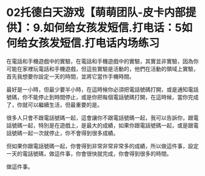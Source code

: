 # 02托德白天游戏【萌萌团队-皮卡内部提供】：9.如何给女孩发短信.打电话：5如何给女孩发短信.打电话内场练习

在電話和手機遊戲中的實驗，在電話和手機遊戲中的實驗，其實並非實驗，因為你可能在家裡玩電話和手機遊戲，但這些實驗是活動的，他們在活動的領域上實驗，首先我想要你設定一天的時間，並將它當作手機時間。

最好是一小時，但最少要半小時，在這時候你必須把電話號碼打開，或是通知電話號碼，你不能停止到時間停止，或是你把每個電話號碼打開，在這時候，當你完成了，你就可以繼續生活，但最重要的是。

很多人只會不跟電話號碼一起，這會讓你不跟電話號碼一起，我可以告訴你，跟電話號碼一起，特別是在遊戲上，是最大的成績，如果你跟電話號碼一起，或是跟電話號碼一起一次就停止，你不會得到很多成績。

但如果你跟電話號碼一起，你會得到非常非常非常多的成績，所以做這件事，設定一天的電話號碼，做這件事，你會很快就完成，你會得到很多的時間。

做這件事。